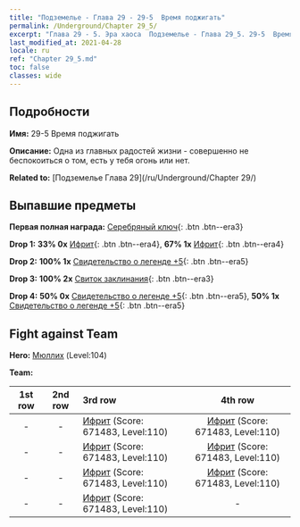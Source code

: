 ```yaml
---
title: "Подземелье - Глава 29 - 29-5  Время поджигать"
permalink: /Underground/Chapter 29_5/
excerpt: "Глава 29 - 5. Эра хаоса  Подземелье - Глава 29_5. 29-5  Время поджигать"
last_modified_at: 2021-04-28
locale: ru
ref: "Chapter 29_5.md"
toc: false
classes: wide
---
```


## Подробности

 **Имя:** 29-5  Время поджигать

 **Описание:**       Одна из главных радостей жизни - совершенно не беспокоиться о том, есть у тебя огонь или нет.

 **Related to:** [Подземелье Глава 29](/ru/Underground/Chapter 29/)

## Выпавшие предметы

 **Первая полная награда:** [Серебряный ключ](/ItemsRU/con_693/){: .btn .btn--era3}

 **Drop 1:** **33% 0x** [Ифрит](/ItemsRU/unt_231/){: .btn .btn--era4}, **67% 1x** [Ифрит](/ItemsRU/unt_231/){: .btn .btn--era4}

 **Drop 2:** **100% 1x** [Свидетельство о легенде +5](/ItemsRU/mat_102/){: .btn .btn--era5}

 **Drop 3:** **100% 2x** [Свиток заклинания](/ItemsRU/con_694/){: .btn .btn--era3}

 **Drop 4:** **50% 0x** [Свидетельство о легенде +5](/ItemsRU/mat_102/){: .btn .btn--era5}, **50% 1x** [Свидетельство о легенде +5](/ItemsRU/mat_102/){: .btn .btn--era5}


## Fight against Team
 **Hero:** [Мюллих](/ru/heroes/Mullich/) (Level:104)

 **Team:**


  | 1st row | 2nd row | 3rd row | 4th row |
  |:----:|:----:|:----|:----:|
  | - | - | [Ифрит](/ru/units/Efreeti/) (Score: 671483, Level:110)  | [Ифрит](/ru/units/Efreeti/) (Score: 671483, Level:110)  |
  | - | - | [Ифрит](/ru/units/Efreeti/) (Score: 671483, Level:110)  | [Ифрит](/ru/units/Efreeti/) (Score: 671483, Level:110)  |
  | - | - | [Ифрит](/ru/units/Efreeti/) (Score: 671483, Level:110)  | [Ифрит](/ru/units/Efreeti/) (Score: 671483, Level:110)  |
  | - | - | [Ифрит](/ru/units/Efreeti/) (Score: 671483, Level:110)  | - |


